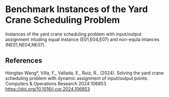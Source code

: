 # Benchmark Instances of the Yard Crane Scheduling Problem

Instances of the yard crane scheduling problem with input/output assignment inluding equal instance (E01,E04,E07) and non-equla intances (NE01,NE04,NE07).
## References
Hongtao Wang*, Villa, F., Vallada, E., Ruiz, R., (2024). Solving the yard crane scheduling problem with dynamic assignment of input/output points. Computers & Operations Research 2024:106853. 
https://doi.org/10.1016/j.cor.2024.106853
